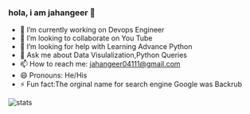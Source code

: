 ### hola, i am jahangeer 👋


- 🔭 I’m currently working on Devops Engineer
- 👯 I’m looking to collaborate on You Tube
- 🤔 I’m looking for help with Learning Advance Python
- 💬 Ask me about Data Visulalization,Python Queries
- 📫 How to reach me: jahangeer04111@gmail.com
- 😄 Pronouns: He/His
- ⚡ Fun fact:The orginal name for search engine Google was Backrub

 ![stats](https://github-readme-stats.vercel.app/api?username=jahangeer0411&&show_icons=true&title_color=ffffff&icon_color=bb2acf&text_color=daf7dc&bg_color=151515)
  
